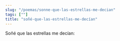 ```yaml
---
slug: "/poemas/sonne-que-las-estrellas-me-decian"
tags: [""]
title: "soñé-que-las-estrellas-me-decían"
---
```

Soñé que las estrellas me decían: